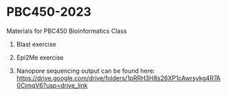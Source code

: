 # PBC450-2023
Materials for PBC450 Bioinformatics Class

1. Blast exercise

2. Epi2Me exercise

3. Nanopore sequencing output can be found here: https://drive.google.com/drive/folders/1pRRH3H8s26XP1cAwrsykg4R7A0CjmqV6?usp=drive_link
